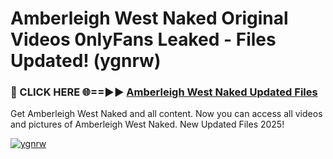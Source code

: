 # Amberleigh West Naked Original Videos 0nlyFans Leaked - Files Updated! (ygnrw)

<h3>🔴 CLICK HERE 🌐==►► <a href="https://tinyurl.com/up5wt9bj" rel="nofollow">Amberleigh West Naked Updated Files</a></h3>

Get Amberleigh West Naked and all content. Now you can access all videos and pictures of Amberleigh West Naked. New Updated Files 2025!

[![ygnrw](https://i.imgur.com/ABiUzMV.gif)](https://tinyurl.com/up5wt9bj)
